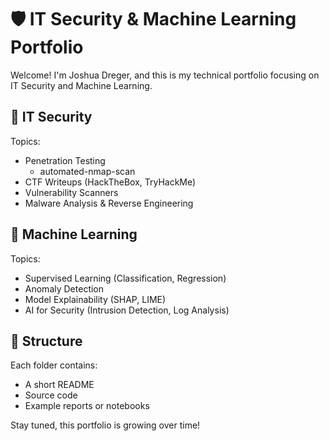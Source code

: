 # 🛡️ IT Security & Machine Learning Portfolio

Welcome! I'm Joshua Dreger, and this is my technical portfolio focusing on IT Security and Machine Learning.

## 🔐 IT Security

Topics:
- Penetration Testing
    - automated-nmap-scan
- CTF Writeups (HackTheBox, TryHackMe)
- Vulnerability Scanners
- Malware Analysis & Reverse Engineering

## 🤖 Machine Learning

Topics:
- Supervised Learning (Classification, Regression)
- Anomaly Detection
- Model Explainability (SHAP, LIME)
- AI for Security (Intrusion Detection, Log Analysis)

## 📂 Structure

Each folder contains:
- A short README
- Source code
- Example reports or notebooks

Stay tuned, this portfolio is growing over time!
